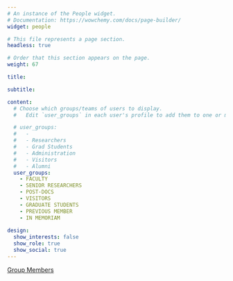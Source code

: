 ```yaml
---
# An instance of the People widget.
# Documentation: https://wowchemy.com/docs/page-builder/
widget: people

# This file represents a page section.
headless: true

# Order that this section appears on the page.
weight: 67

title: 

subtitle:

content:
  # Choose which groups/teams of users to display.
  #   Edit `user_groups` in each user's profile to add them to one or more of these groups.

  # user_groups:
  #   - 
  #   - Researchers
  #   - Grad Students
  #   - Administration
  #   - Visitors
  #   - Alumni
  user_groups:
    - FACULTY
    - SENIOR RESEARCHERS
    - POST-DOCS
    - VISITORS
    - GRADUATE STUDENTS
    - PREVIOUS MEMBER
    - IN MEMORIAM
    
design:
  show_interests: false
  show_role: true
  show_social: true
---
```

<div class="people-breadcrumb">

[Group Members](/mlg.eng.cam.ac.uk/people/)

</div>
